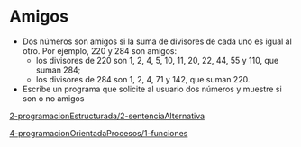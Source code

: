 # Amigos

* Dos números son amigos si la suma de divisores de cada uno es igual al otro. Por ejemplo, 220 y 284 son amigos:
  * los divisores de 220 son 1, 2, 4, 5, 10, 11, 20, 22, 44, 55 y 110, que suman 284;
  * los divisores de 284 son 1, 2, 4, 71 y 142, que suman 220.
* Escribe un programa que solicite al usuario dos números y muestre si son o no amigos

[2-programacionEstructurada/2-sentenciaAlternativa](https://github.com/USantaTecla-domain-numbers/javascript/blob/master/divisors/friendsNumbers/2-programacionEstructurada/2-sentenciaAlternativa/logic.js)

[4-programacionOrientadaProcesos/1-funciones](https://github.com/USantaTecla-domain-numbers/javascript/blob/master/divisors/friendsNumbers/4-programacionOrientadaProcesos/1-funciones/logic.js)

